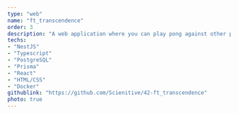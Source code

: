 ```yaml
---
type: "web"
name: "ft_transcendence"
order: 3
description: "A web application where you can play pong against other players,  join a chatroom and chat real-time with other people, send friend requests to other players and much more..."
techs:
- "NestJS"
- "Typescript"
- "PostgreSQL"
- "Prisma"
- "React"
- "HTML/CSS"
- "Docker"
githublink: "https://github.com/Scienitive/42-ft_transcendence"
photo: true
---
```

